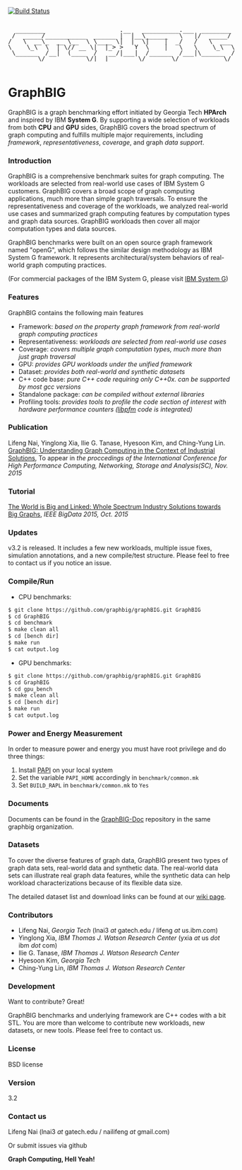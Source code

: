 [![Build Status](https://travis-ci.org/graphbig/graphBIG.svg?branch=master)](https://travis-ci.org/graphbig/graphBIG)
<pre style="display:inline-block;line-height:13px;">
  ________                    .__   __________.___  ________
 /  _____/___________  ______ |  |__\______   \   |/  _____/
/   \  __\_  __ \__  \ \____ \|  |  \|    |  _/   /   \  ___
\    \_\  \  | \// __ \|  |_> >   Y  \    |   \   \    \_\  \
 \______  /__|  (____  /   __/|___|  /______  /___|\______  /
        \/           \/|__|        \/       \/            \/
</pre>

# GraphBIG
GraphBIG is a graph benchmarking effort initiated by Georgia Tech __HPArch__ and inspired by IBM __System G__. By supporting a wide selection of workloads from both __CPU__ and __GPU__ sides,
GraphBIG covers the broad spectrum of graph computing and fulfills multiple major requirements, including _framework_, _representativeness_, _coverage_, and graph _data support_.


### Introduction
GraphBIG is a comprehensive benchmark suites for graph computing. The workloads are selected from
real-world use cases of IBM System G customers. GraphBIG covers a broad scope of graph computing applications,
much more than simple graph traversals.
To ensure the representativeness and coverage of the workloads, we analyzed real-world
use cases and summarized graph computing features by computation types and graph data sources.
GraphBIG workloads then cover all major computation types and data sources. 

GraphBIG benchmarks were built on an open source graph framework
named "openG", which follows the similar design methodology as IBM System G framework.
It represents architectural/system behaviors of real-world graph computing practices.

(For commercial packages of the IBM System G, please visit [IBM System G])

### Features
GraphBIG contains the following main features
- Framework: _based on the property graph framework from real-world graph computing practices_
- Representativeness: _workloads are selected from real-world use cases_
- Coverage: _covers multiple graph computation types, much more than just graph traversal_
- GPU: _provides GPU workloads under the unified framework_
- Dataset: _provides both real-world and synthetic datasets_
- C++ code base: _pure C++ code requiring only C++0x. can be supported by most gcc versions_
- Standalone package: _can be compiled without external libraries_
- Profiling tools: _provides tools to profile the code section of interest with hardware performance counters ([libpfm] code is integrated)_

### Publication
Lifeng Nai, Yinglong Xia, Ilie G. Tanase, Hyesoon Kim, and Ching-Yung Lin. [GraphBIG: Understanding Graph Computing in the Context of Industrial Solutions](http://nailifeng.org/pubs/sc-graphbig.pdf), To appear in _the proccedings of the International Conference for High Performance Computing, Networking, Storage and Analysis(SC), Nov. 2015_

### Tutorial
[The World is Big and Linked: Whole Spectrum Industry Solutions towards Big Graphs](http://cci.drexel.edu/bigdata/bigdata2015/tutorials.html), _IEEE BigData 2015, Oct. 2015_

### Updates
v3.2 is released. It includes a few new workloads, multiple issue fixes, simulation annotations, and a new compile/test structure. Please feel to free to contact us if you notice an issue. 

### Compile/Run

- CPU benchmarks:
```sh
$ git clone https://github.com/graphbig/graphBIG.git GraphBIG
$ cd GraphBIG
$ cd benchmark
$ make clean all
$ cd [bench dir]
$ make run
$ cat output.log
```

- GPU benchmarks:
```sh
$ git clone https://github.com/graphbig/graphBIG.git GraphBIG
$ cd GraphBIG
$ cd gpu_bench
$ make clean all
$ cd [bench dir]
$ make run
$ cat output.log
```

### Power and Energy Measurement
In order to measure power and energy you must have root privilege and do three things:
1. Install [PAPI](http://icl.utk.edu/papi/) on your local system
2. Set the variable `PAPI_HOME` accordingly in `benchmark/common.mk`
3. Set `BUILD_RAPL` in `benchmark/common.mk` to `Yes`

### Documents

Documents can be found in the [GraphBIG-Doc](https://github.com/graphbig/GraphBIG-Doc) repository in the same graphbig organization. 

### Datasets
To cover the diverse features of graph data, GraphBIG present two types of graph data sets, real-world data and synthetic data. The real-world data sets can illustrate real graph data features, while the synthetic data can help workload characterizations because of its flexible data size.

The detailed dataset list and download links can be found at our [wiki page](https://github.com/graphbig/graphBIG/wiki/GraphBIG-Dataset "Dataset").

### Contributors
- Lifeng Nai, _Georgia Tech_ (lnai3 _at_ gatech.edu / lifeng _at_ us.ibm.com)  
- Yinglong Xia, _IBM Thomas J. Watson Research Center_ (yxia _at_ us _dot_ ibm _dot_ com)  
- Ilie G. Tanase, _IBM Thomas J. Watson Research Center_  
- Hyesoon Kim, _Georgia Tech_  
- Ching-Yung Lin, _IBM Thomas J. Watson Research Center_

### Development

Want to contribute? Great!

GraphBIG benchmarks and underlying framework are C++ codes with a bit STL.
You are more than welcome to contribute new workloads, new datasets, or new tools. Please
feel free to contact us.

### License
BSD license

### Version
3.2

### Contact us
Lifeng Nai (lnai3 _at_ gatech.edu / nailifeng _at_ gmail.com)

Or submit issues via github

**Graph Computing, Hell Yeah!**

[IBM System G]:http://systemg.research.ibm.com/
[libpfm]:http://perfmon2.sourceforge.net/
